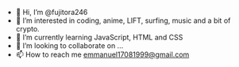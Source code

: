 - 👋 Hi, I’m @fujitora246
- 👀 I’m interested in coding, anime, LIFT, surfing, music and a bit of crypto.
- 🌱 I’m currently learning JavaScript, HTML and CSS
- 💞️ I’m looking to collaborate on ...
- 📫 How to reach me emmanuel17081999@gmail.com

<!---
fujitora246/fujitora246 is a ✨ special ✨ repository because its `README.md` (this file) appears on your GitHub profile.
You can click the Preview link to take a look at your changes.
--->
